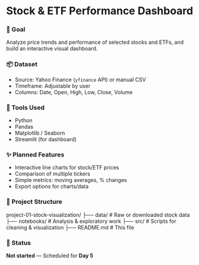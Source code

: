 # Stock & ETF Performance Dashboard

### 🎯 Goal
Analyze price trends and performance of selected stocks and ETFs, and build an interactive visual dashboard.

### 📦 Dataset
- Source: Yahoo Finance (`yfinance` API) or manual CSV
- Timeframe: Adjustable by user
- Columns: Date, Open, High, Low, Close, Volume

### 🔧 Tools Used
- Python
- Pandas
- Matplotlib / Seaborn
- Streamlit (for dashboard)

### ✨ Planned Features
- Interactive line charts for stock/ETF prices
- Comparison of multiple tickers
- Simple metrics: moving averages, % changes
- Export options for charts/data

### 📂 Project Structure
project-01-stock-visualization/
├── data/ # Raw or downloaded stock data
├── notebooks/ # Analysis & exploratory work
├── src/ # Scripts for cleaning & visualization
├── README.md # This file

### 🚧 Status
**Not started** — Scheduled for **Day 5**
